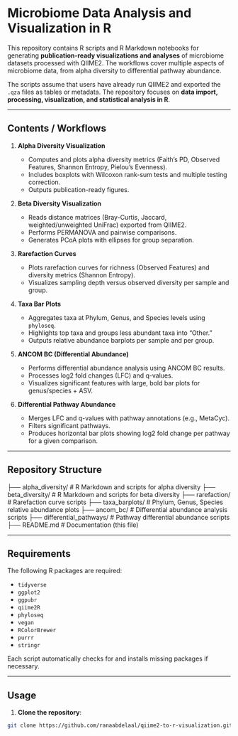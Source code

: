 # Microbiome Data Analysis and Visualization in R

This repository contains R scripts and R Markdown notebooks for generating **publication-ready visualizations and analyses** of microbiome datasets processed with QIIME2. The workflows cover multiple aspects of microbiome data, from alpha diversity to differential pathway abundance.

The scripts assume that users have already run QIIME2 and exported the `.qza` files as tables or metadata. The repository focuses on **data import, processing, visualization, and statistical analysis in R**.

---

## Contents / Workflows

1. **Alpha Diversity Visualization**
   - Computes and plots alpha diversity metrics (Faith’s PD, Observed Features, Shannon Entropy, Pielou’s Evenness).
   - Includes boxplots with Wilcoxon rank-sum tests and multiple testing correction.
   - Outputs publication-ready figures.

2. **Beta Diversity Visualization**
   - Reads distance matrices (Bray-Curtis, Jaccard, weighted/unweighted UniFrac) exported from QIIME2.
   - Performs PERMANOVA and pairwise comparisons.
   - Generates PCoA plots with ellipses for group separation.

3. **Rarefaction Curves**
   - Plots rarefaction curves for richness (Observed Features) and diversity metrics (Shannon Entropy).
   - Visualizes sampling depth versus observed diversity per sample and group.

4. **Taxa Bar Plots**
   - Aggregates taxa at Phylum, Genus, and Species levels using `phyloseq`.
   - Highlights top taxa and groups less abundant taxa into “Other.”
   - Outputs relative abundance barplots per sample and per group.

5. **ANCOM BC (Differential Abundance)**
   - Performs differential abundance analysis using ANCOM BC results.
   - Processes log2 fold changes (LFC) and q-values.
   - Visualizes significant features with large, bold bar plots for genus/species + ASV.

6. **Differential Pathway Abundance**
   - Merges LFC and q-values with pathway annotations (e.g., MetaCyc).
   - Filters significant pathways.
   - Produces horizontal bar plots showing log2 fold change per pathway for a given comparison.

---

## Repository Structure
├── alpha_diversity/ # R Markdown and scripts for alpha diversity
├── beta_diversity/ # R Markdown and scripts for beta diversity
├── rarefaction/ # Rarefaction curve scripts
├── taxa_barplots/ # Phylum, Genus, Species relative abundance plots
├── ancom_bc/ # Differential abundance analysis scripts
├── differential_pathways/ # Pathway differential abundance scripts
├── README.md # Documentation (this file)


---

## Requirements

The following R packages are required:

- `tidyverse`  
- `ggplot2`  
- `ggpubr`  
- `qiime2R`  
- `phyloseq`  
- `vegan`  
- `RColorBrewer`  
- `purrr`  
- `stringr`  

Each script automatically checks for and installs missing packages if necessary.

---

## Usage

1. **Clone the repository**:

```bash
git clone https://github.com/ranaabdelaal/qiime2-to-r-visualization.git


